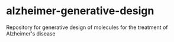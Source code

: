 # alzheimer-generative-design
Repository for generative design of molecules for the treatment of Alzheimer's disease
